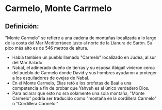 # Carmelo, Monte Carrmelo

## Definición: 

"Monte Carmelo" se refiere a una cadena de montañas localizada a lo largo de la costa del Mar Mediterráneo  justo al norte de la Llanura de Sarón. Su pico más alto es de 546 metros de altura.

* Había tambien un pueblo llamado "Carmelo" localizado en Judea, al sur del Mar Salado.
* Nabal, el adinerado dueño de tierras y su esposa Abigail vivieron cerca del pueblo de Carmelo donde David y sus hombres ayudaron a proteger a los esquiladores de ovejas de Nabal.
* En el Monte Carmelo, Elías retó a los profetas de Baal a una competencia a fin de probar que Yahveh es el único verdadero Dios.
* Para aclarar que esto no era solamente una sola montaña, "Monte Carmelo" podría ser traducido como "montaña en la cordillera Carmelo" o "Cordillera Carmelo."

